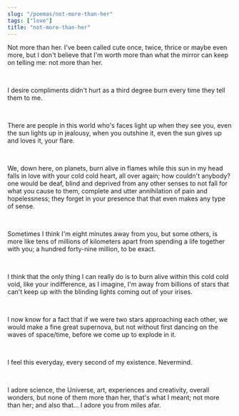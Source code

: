 ```yaml
---
slug: "/poemas/not-more-than-her"
tags: ["love"]
title: "not-more-than-her"
---
```

Not more than her. I've been called cute once, twice, thrice or maybe even more, but I don't believe that I'm worth more than what the mirror can keep on telling me: not more than her.

&nbsp;

I desire compliments didn't hurt as a third degree burn every time they tell them to me.

&nbsp;

There are people in this world who's faces light up when they see you, even the sun lights up in jealousy, when you outshine it, even the sun gives up and loves it, your flare.

&nbsp;

We, down here, on planets, burn alive in flames while this sun in my head falls in love with your cold cold heart, all over again; how couldn't anybody? one would be deaf, blind and deprived from any other senses to not fall for what you cause to them, complete and utter annihilation of pain and hopelessness; they forget in your presence that that even makes any type of sense.

&nbsp;

Sometimes I think I'm eight minutes away from you, but some others, is more like tens of millions of kilometers apart from spending a life together with you; a hundred forty-nine million, to be exact.

&nbsp;

I think that the only thing I can really do is to burn alive within this cold cold void, like your indifference, as I imagine, I'm away from billions of stars that can't keep up with the blinding lights coming out of your irises.

&nbsp;

I now know for a fact that if we were two stars approaching each other, we would make a fine great supernova, but not without first dancing on the waves of space/time, before we come up to explode in it.

&nbsp;

I feel this everyday, every second of my existence. Nevermind.

&nbsp;

I adore science, the Universe, art, experiences and creativity, overall wonders, but none of them more than her, that's what I meant; not more than her; and also that… I adore you from miles afar.
